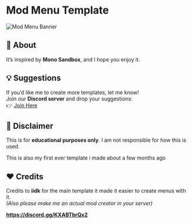 # Mod Menu Template  

![Mod Menu Banner](https://media.discordapp.net/attachments/1345742664355680547/1348344489818980483/image.png?ex=67cf1f29&is=67cdcda9&hm=5aee9051839a8daad2926876a3f3f126eafb10af1dc6b65388a86ec6fe880330&=&format=webp&quality=lossless)  

## 🚀 About  
It’s inspired by **Mono Sandbox**, and I hope you enjoy it.  

## 💡 Suggestions  
If you’d like me to create more templates, let me know!  
Join our **Discord server** and drop your suggestions:  
👉 [Join Here](https://discord.gg/KXABTbrQx2)  

## 📜 Disclaimer  
This is for **educational purposes only**. I am not responsible for how this is used.  

This is also my first ever template i made about a few months ago

## ❤️ Credits  
Credits to **iidk** for the main template it made it easier to create menus with it.  
*(Also please make me an actual mod creator in your server)*  

**https://discord.gg/KXABTbrQx2**
